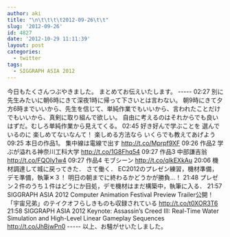 ```yaml
---
author: aki
title: "\n\t\t\t\t2012-09-26\t\t"
slug: '2012-09-26'
id: 4827
date: '2012-10-29 11:11:39'
layout: post
categories:
  - twitter
tags:
  - SIGGRAPH ASIA 2012
---
```


今日もたくさんつぶやきました。 まとめてお伝えいたします。 ----- 02:27 別に先生みたいに朝6時にきて深夜1時に帰って下さいとは言わない。 朝9時にきて夕方6時までいいから、先生を信じて、単純作業でもいいから、言われたことだけでもいいから、真剣に取り組んで欲しい。 自由に考えるのはそれからでも良いはずだ。むしろ単純作業から見えてくる。 02:45 好き好んで学ぶことを 選んでいるのに 楽しめてないなんて！ 楽しめる方法なら いくらでも教えてあげよう 09:25 本日の作品1。 集中線は電線で出す http://t.co/Mprpf9XF 09:26 作品2 学ぶが溢れる神奈川工科大学 http://t.co/1G8Fhq54 09:27 作品3 中部謙吉翁 http://t.co/FQOIy1w4 09:27 作品4 モブシーン http://t.co/qlkEXkAu 20:06 機材調達して城に戻ってきた． さて働く． EC2012のプレゼン練習，機材準備，デモ準備，執筆✕３！ 明日の朝までに終わるかどうかが勝負…！ 21:48 プレゼン２件のうち１件はどうにか目処，デモ機材はまだ構築中，執筆に入る． 21:57 SIGGRAPH ASIA 2012 Computer Animation Festival Preview Trailer公開！「宇宙兄弟」のテイクオフらしきものも収録されている http://t.co/t0XOR3T6 21:58 SIGGRAPH ASIA 2012 Keynote: Assassin’s Creed III: Real-Time Water Simulation and High-Level Linear Gameplay Sequences http://t.co/JhBjwPn0 ----- 以上、お騒がせいたしました。